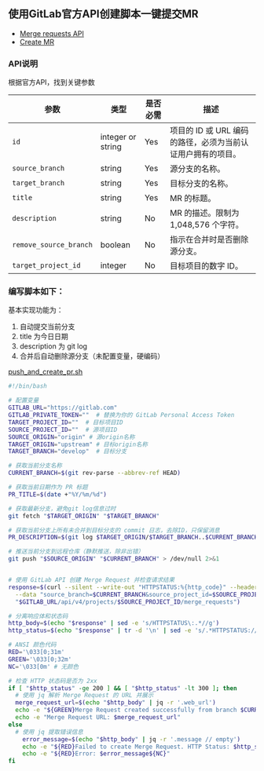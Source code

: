 ## 使用GitLab官方API创建脚本一键提交MR
- [Merge requests API](https://docs.gitlab.com/ee/api/merge_requests.html)
- [Create MR](https://docs.gitlab.com/ee/api/merge_requests.html#create-mr)

### API说明
根据官方API，找到关键参数

| 参数                    | 类型                  | 是否必需 | 描述 |
|-------------------------|-----------------------|----------|------|
| `id`                    | integer or string     | Yes      | 项目的 ID 或 URL 编码的路径，必须为当前认证用户拥有的项目。 |
| `source_branch`         | string                | Yes      | 源分支的名称。 |
| `target_branch`         | string                | Yes      | 目标分支的名称。 |
| `title`                 | string                | Yes      | MR 的标题。 |
| `description`           | string                | No       | MR 的描述。限制为 1,048,576 个字符。 |
| `remove_source_branch`  | boolean               | No       | 指示在合并时是否删除源分支。 |
| `target_project_id`     | integer               | No       | 目标项目的数字 ID。 |

### 编写脚本如下：
基本实现功能为：
1. 自动提交当前分支
2. title 为今日日期
3. description 为 git log
4. 合并后自动删除源分支（未配置变量，硬编码）

[push_and_create_pr.sh](https://gist.github.com/qcgzxw/eec82e2a1647bbe3d0444e046d4a4ade)


```bash
#!/bin/bash

# 配置变量
GITLAB_URL="https://gitlab.com"
GITLAB_PRIVATE_TOKEN=""  # 替换为你的 GitLab Personal Access Token
TARGET_PROJECT_ID=""  # 目标项目ID
SOURCE_PROJECT_ID=""  # 源项目ID
SOURCE_ORIGIN="origin" # 源origin名称
TARGET_ORIGIN="upstream" # 目标origin名称
TARGET_BRANCH="develop"  # 目标分支

# 获取当前分支名称
CURRENT_BRANCH=$(git rev-parse --abbrev-ref HEAD)

# 获取当前日期作为 PR 标题
PR_TITLE=$(date +"%Y/%m/%d")

# 获取最新分支，避免git log信息过时
git fetch "$TARGET_ORIGIN" "$TARGET_BRANCH"

# 获取当前分支上所有未合并到目标分支的 commit 日志，去除ID，只保留消息
PR_DESCRIPTION=$(git log $TARGET_ORIGIN/$TARGET_BRANCH..$CURRENT_BRANCH --pretty=format:"- %s")

# 推送当前分支到远程仓库（静默推送，除非出错）
git push "$SOURCE_ORIGIN" "$CURRENT_BRANCH" > /dev/null 2>&1


# 使用 GitLab API 创建 Merge Request 并检查请求结果
response=$(curl --silent --write-out "HTTPSTATUS:%{http_code}" --header "PRIVATE-TOKEN: $GITLAB_PRIVATE_TOKEN" \
  --data "source_branch=$CURRENT_BRANCH&source_project_id=$SOURCE_PROJECT_ID&target_project_id=$TARGET_PROJECT_ID&target_branch=$TARGET_BRANCH&title=$PR_TITLE&description=$PR_DESCRIPTION&remove_source_branch=true" \
  "$GITLAB_URL/api/v4/projects/$SOURCE_PROJECT_ID/merge_requests")

# 分离响应体和状态码
http_body=$(echo "$response" | sed -e 's/HTTPSTATUS\:.*//g')
http_status=$(echo "$response" | tr -d '\n' | sed -e 's/.*HTTPSTATUS://')

# ANSI 颜色代码
RED='\033[0;31m'
GREEN='\033[0;32m'
NC='\033[0m' # 无颜色

# 检查 HTTP 状态码是否为 2xx
if [ "$http_status" -ge 200 ] && [ "$http_status" -lt 300 ]; then
  # 使用 jq 解析 Merge Request 的 URL 并展示
  merge_request_url=$(echo "$http_body" | jq -r '.web_url')
  echo -e "${GREEN}Merge Request created successfully from branch $CURRENT_BRANCH to $TARGET_BRANCH.${NC}"
  echo -e "Merge Request URL: $merge_request_url"
else
  # 使用 jq 提取错误信息
    error_message=$(echo "$http_body" | jq -r '.message // empty')
    echo -e "${RED}Failed to create Merge Request. HTTP Status: $http_status${NC}"
    echo -e "${RED}Error: $error_message${NC}"
fi

```
